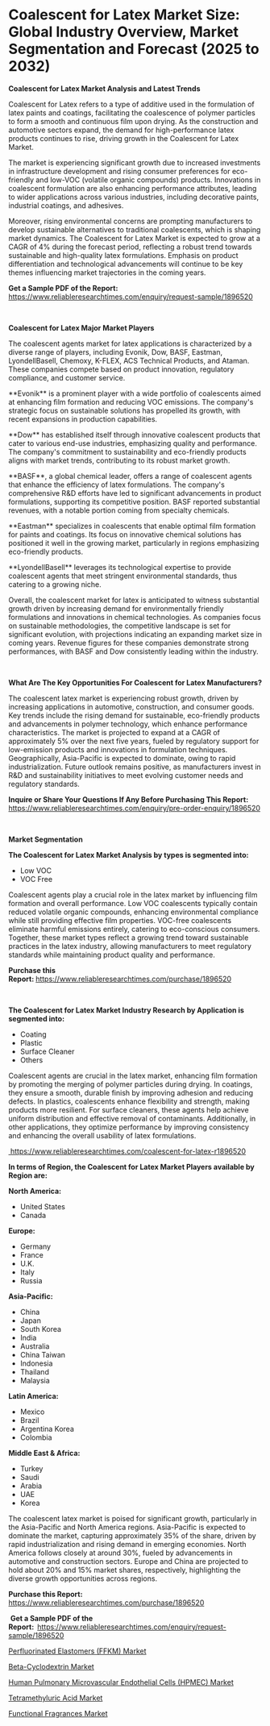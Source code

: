 <p><h1>Coalescent for Latex Market Size: Global Industry Overview, Market Segmentation and Forecast (2025 to 2032)</h1></p><p><strong>Coalescent for Latex Market Analysis and Latest Trends</strong></p>
<p><p>Coalescent for Latex refers to a type of additive used in the formulation of latex paints and coatings, facilitating the coalescence of polymer particles to form a smooth and continuous film upon drying. As the construction and automotive sectors expand, the demand for high-performance latex products continues to rise, driving growth in the Coalescent for Latex Market. </p><p>The market is experiencing significant growth due to increased investments in infrastructure development and rising consumer preferences for eco-friendly and low-VOC (volatile organic compounds) products. Innovations in coalescent formulation are also enhancing performance attributes, leading to wider applications across various industries, including decorative paints, industrial coatings, and adhesives. </p><p>Moreover, rising environmental concerns are prompting manufacturers to develop sustainable alternatives to traditional coalescents, which is shaping market dynamics. The Coalescent for Latex Market is expected to grow at a CAGR of 4% during the forecast period, reflecting a robust trend towards sustainable and high-quality latex formulations. Emphasis on product differentiation and technological advancements will continue to be key themes influencing market trajectories in the coming years.</p></p>
<p><strong>Get a Sample PDF of the Report:&nbsp;</strong> <a href="https://www.reliableresearchtimes.com/enquiry/request-sample/1896520?utm_campaign=2105&utm_medium=2&utm_source=Github&utm_content=ia&utm_term=04022025&utm_id=coalescent-for-latex">https://www.reliableresearchtimes.com/enquiry/request-sample/1896520</a></p>
<p>&nbsp;</p>
<p><strong>Coalescent for Latex Major Market Players</strong></p>
<p><p>The coalescent agents market for latex applications is characterized by a diverse range of players, including Evonik, Dow, BASF, Eastman, LyondellBasell, Chemoxy, K-FLEX, ACS Technical Products, and Ataman. These companies compete based on product innovation, regulatory compliance, and customer service.</p><p>**Evonik** is a prominent player with a wide portfolio of coalescents aimed at enhancing film formation and reducing VOC emissions. The company's strategic focus on sustainable solutions has propelled its growth, with recent expansions in production capabilities.</p><p>**Dow** has established itself through innovative coalescent products that cater to various end-use industries, emphasizing quality and performance. The company's commitment to sustainability and eco-friendly products aligns with market trends, contributing to its robust market growth.</p><p>**BASF**, a global chemical leader, offers a range of coalescent agents that enhance the efficiency of latex formulations. The company's comprehensive R&D efforts have led to significant advancements in product formulations, supporting its competitive position. BASF reported substantial revenues, with a notable portion coming from specialty chemicals.</p><p>**Eastman** specializes in coalescents that enable optimal film formation for paints and coatings. Its focus on innovative chemical solutions has positioned it well in the growing market, particularly in regions emphasizing eco-friendly products.</p><p>**LyondellBasell** leverages its technological expertise to provide coalescent agents that meet stringent environmental standards, thus catering to a growing niche. </p><p>Overall, the coalescent market for latex is anticipated to witness substantial growth driven by increasing demand for environmentally friendly formulations and innovations in chemical technologies. As companies focus on sustainable methodologies, the competitive landscape is set for significant evolution, with projections indicating an expanding market size in coming years. Revenue figures for these companies demonstrate strong performances, with BASF and Dow consistently leading within the industry.</p></p>
<p>&nbsp;</p>
<p><strong>What Are The Key Opportunities For Coalescent for Latex Manufacturers?</strong></p>
<p><p>The coalescent latex market is experiencing robust growth, driven by increasing applications in automotive, construction, and consumer goods. Key trends include the rising demand for sustainable, eco-friendly products and advancements in polymer technology, which enhance performance characteristics. The market is projected to expand at a CAGR of approximately 5% over the next five years, fueled by regulatory support for low-emission products and innovations in formulation techniques. Geographically, Asia-Pacific is expected to dominate, owing to rapid industrialization. Future outlook remains positive, as manufacturers invest in R&D and sustainability initiatives to meet evolving customer needs and regulatory standards.</p></p>
<p><strong>Inquire or Share Your Questions If Any Before Purchasing This Report:</strong> <a href="https://www.reliableresearchtimes.com/enquiry/pre-order-enquiry/1896520?utm_campaign=2105&utm_medium=2&utm_source=Github&utm_content=ia&utm_term=04022025&utm_id=coalescent-for-latex">https://www.reliableresearchtimes.com/enquiry/pre-order-enquiry/1896520</a></p>
<p>&nbsp;</p>
<p><strong>Market Segmentation</strong></p>
<p><strong>The Coalescent for Latex Market Analysis by types is segmented into:</strong></p>
<p><ul><li>Low VOC</li><li>VOC Free</li></ul></p>
<p><p>Coalescent agents play a crucial role in the latex market by influencing film formation and overall performance. Low VOC coalescents typically contain reduced volatile organic compounds, enhancing environmental compliance while still providing effective film properties. VOC-free coalescents eliminate harmful emissions entirely, catering to eco-conscious consumers. Together, these market types reflect a growing trend toward sustainable practices in the latex industry, allowing manufacturers to meet regulatory standards while maintaining product quality and performance.</p></p>
<p><strong>Purchase this Report:&nbsp;</strong><a href="https://www.reliableresearchtimes.com/purchase/1896520?utm_campaign=2105&utm_medium=2&utm_source=Github&utm_content=ia&utm_term=04022025&utm_id=coalescent-for-latex">https://www.reliableresearchtimes.com/purchase/1896520</a></p>
<p>&nbsp;</p>
<p><strong>The Coalescent for Latex Market Industry Research by Application is segmented into:</strong></p>
<p><ul><li>Coating</li><li>Plastic</li><li>Surface Cleaner</li><li>Others</li></ul></p>
<p><p>Coalescent agents are crucial in the latex market, enhancing film formation by promoting the merging of polymer particles during drying. In coatings, they ensure a smooth, durable finish by improving adhesion and reducing defects. In plastics, coalescents enhance flexibility and strength, making products more resilient. For surface cleaners, these agents help achieve uniform distribution and effective removal of contaminants. Additionally, in other applications, they optimize performance by improving consistency and enhancing the overall usability of latex formulations.</p></p>
<p><a href="https://www.reliableresearchtimes.com/coalescent-for-latex-r1896520?utm_campaign=2105&utm_medium=2&utm_source=Github&utm_content=ia&utm_term=04022025&utm_id=coalescent-for-latex">&nbsp;https://www.reliableresearchtimes.com/coalescent-for-latex-r1896520</a></p>
<p><strong>In terms of Region, the Coalescent for Latex Market Players available by Region are:</strong></p>
<p>
    <p> <strong> North America: </strong>
        <ul>
            <li>United States</li>
            <li>Canada</li>
        </ul>
        </p> 
    <p> <strong> Europe: </strong>
        <ul>
            <li>Germany</li>
            <li>France</li>
            <li>U.K.</li>
            <li>Italy</li>
            <li>Russia</li>
        </ul>
        </p> 
    <p> <strong> Asia-Pacific: </strong>
        <ul>
            <li>China</li>
            <li>Japan</li>
            <li>South Korea</li>
            <li>India</li>
            <li>Australia</li>
            <li>China Taiwan</li>
            <li>Indonesia</li>
            <li>Thailand</li>
            <li>Malaysia</li>
        </ul>
        </p> 
    <p> <strong> Latin America: </strong>
        <ul>
            <li>Mexico</li>
            <li>Brazil</li>
            <li>Argentina Korea</li>
            <li>Colombia</li>
        </ul>
        </p> 
    <p> <strong> Middle East & Africa: </strong>
        <ul>
            <li>Turkey</li>
            <li>Saudi</li>
            <li>Arabia</li>
            <li>UAE</li>
            <li>Korea</li>
        </ul>
    </p>
    </p>
<p><p>The coalescent latex market is poised for significant growth, particularly in the Asia-Pacific and North America regions. Asia-Pacific is expected to dominate the market, capturing approximately 35% of the share, driven by rapid industrialization and rising demand in emerging economies. North America follows closely at around 30%, fueled by advancements in automotive and construction sectors. Europe and China are projected to hold about 20% and 15% market shares, respectively, highlighting the diverse growth opportunities across regions.</p></p>
<p><strong>Purchase this Report: </strong><a href="https://www.reliableresearchtimes.com/purchase/1896520?utm_campaign=2105&utm_medium=2&utm_source=Github&utm_content=ia&utm_term=04022025&utm_id=coalescent-for-latex">https://www.reliableresearchtimes.com/purchase/1896520</a></p>
<p>&nbsp;<strong>Get a Sample PDF of the Report:&nbsp;&nbsp;</strong><a href="https://www.reliableresearchtimes.com/enquiry/request-sample/1896520?utm_campaign=2105&utm_medium=2&utm_source=Github&utm_content=ia&utm_term=04022025&utm_id=coalescent-for-latex">https://www.reliableresearchtimes.com/enquiry/request-sample/1896520</a></p>
<p><strong></strong></p>
<p><p><a href="https://github.com/MariaWashington76/Market-Research-Report-List-1/blob/main/perfluorinated-elastomers-ffkm-market.md?utm_campaign=2105&utm_medium=2&utm_source=Github&utm_content=ia&utm_term=04022025&utm_id=coalescent-for-latex">Perfluorinated Elastomers (FFKM) Market</a></p><p><a href="https://www.linkedin.com/pulse/beta-cyclodextrin-market-study-strategies-leading-players-tjmjf?utm_campaign=2105&utm_medium=2&utm_source=Github&utm_content=ia&utm_term=04022025&utm_id=coalescent-for-latex">Beta-Cyclodextrin Market</a></p><p><a href="https://www.linkedin.com/pulse/research-examination-onthe-human-pulmonary-microvascular-w0r3c?utm_campaign=2105&utm_medium=2&utm_source=Github&utm_content=ia&utm_term=04022025&utm_id=coalescent-for-latex">Human Pulmonary Microvascular Endothelial Cells (HPMEC) Market</a></p><p><a href="https://www.linkedin.com/pulse/detailed-analysis-size-tetramethyluric-acid-market-projected-tfs9c?utm_campaign=2105&utm_medium=2&utm_source=Github&utm_content=ia&utm_term=04022025&utm_id=coalescent-for-latex">Tetramethyluric Acid Market</a></p><p><a href="https://www.linkedin.com/pulse/functional-fragrancesmarket-size-trends-growth-rate-95-cagr-qnvgc?utm_campaign=2105&utm_medium=2&utm_source=Github&utm_content=ia&utm_term=04022025&utm_id=coalescent-for-latex">Functional Fragrances Market</a></p></p>